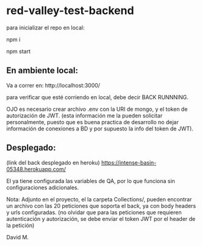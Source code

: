 # red-valley-test-backend

para inicializar el repo en local: 

npm i

npm start

## En ambiente local: 

Va a correr en: http://localhost:3000/

para verificar que esté corriendo en local, debe decir BACK RUNNNING. 

OJO es necesario crear archivo .env con la URI de mongo, y el token de autorización de JWT. (esta información me la pueden solicitar personalmente, puesto que es buena practica de desarrollo no dejar información de conexiones a BD y por supuesto la info del token de JWT). 

## Desplegado: 

(link del back desplegado en heroku)
https://intense-basin-05348.herokuapp.com/

El ya tiene configurada las variables de QA, por lo que funciona sin configuraciones adicionales. 

Nota: Adjunto en el proyecto, el la carpeta Collections/, pueden encontrar un archivo con las 20 peticiones que soporta el back, ya con body headers y urls configuradas. (no olvidar que para las peticiones que requieren autenticación y autorización, se debe enviar el token JWT por el header de la petición)

David M. 

